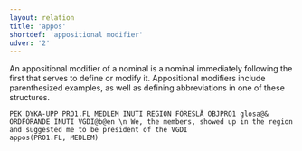 ```yaml
---
layout: relation
title: 'appos'
shortdef: 'appositional modifier'
udver: '2'
---
```


An appositional modifier of a nominal is a nominal immediately following the first that serves to define or modify it. Appositional modifiers include parenthesized examples, as well as defining abbreviations in one of these structures. 

~~~ sdparse
PEK DYKA-UPP PRO1.FL MEDLEM INUTI REGION FÖRESLÅ OBJPRO1 glosa@& ORDFÖRANDE INUTI VGDI@b@en \n We, the members, showed up in the region and suggested me to be president of the VGDI
appos(PRO1.FL, MEDLEM)
~~~
<!-- Interlanguage links updated Út zář 29 20:31:43 CEST 2020 -->
